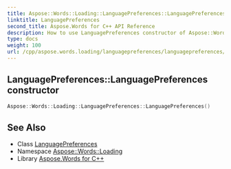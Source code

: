 ```yaml
---
title: Aspose::Words::Loading::LanguagePreferences::LanguagePreferences constructor
linktitle: LanguagePreferences
second_title: Aspose.Words for C++ API Reference
description: How to use LanguagePreferences constructor of Aspose::Words::Loading::LanguagePreferences class in C++.
type: docs
weight: 100
url: /cpp/aspose.words.loading/languagepreferences/languagepreferences/
---
```

## LanguagePreferences::LanguagePreferences constructor




```cpp
Aspose::Words::Loading::LanguagePreferences::LanguagePreferences()
```

## See Also

* Class [LanguagePreferences](../)
* Namespace [Aspose::Words::Loading](../../)
* Library [Aspose.Words for C++](../../../)
